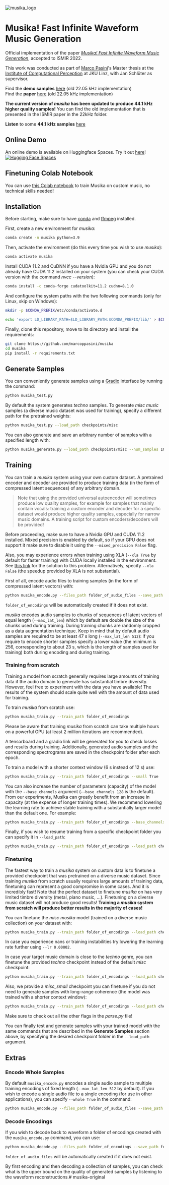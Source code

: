 ![musika_logo](images/musika_logo.png)

# Musika! Fast Infinite Waveform Music Generation
Official implementation of the paper [*Musika! Fast Infinite Waveform Music Generation*](https://arxiv.org/abs/2208.08706), accepted to ISMIR 2022.  


This work was conducted as part of [Marco Pasini](https://twitter.com/marco_ppasini)'s Master thesis at the [Institute of Computational Perception](https://www.jku.at/en/institute-of-computational-perception/) at JKU Linz, with Jan Schlüter as supervisor.  

Find the __demo samples__ [here](https://marcoppasini.github.io/musika) (old 22.05 kHz implementation)  
Find the __paper__ [here](https://arxiv.org/abs/2208.08706) (old 22.05 kHz implementation)

__The current version of *musika* has been updated to produce 44.1 kHz higher quality samples!__ You can find the old implementation that is presented in the ISMIR paper in the 22kHz folder.

__Listen__ to some __44.1 kHz samples__ [here](https://www.youtube.com/watch?v=0l7OSM-bFvc)


## Online Demo
An online demo is available on Huggingface Spaces. Try it out [here](https://huggingface.co/spaces/marcop/musika)! [![Hugging Face Spaces](https://img.shields.io/badge/%F0%9F%A4%97%20Hugging%20Face-Spaces-blue)](https://huggingface.co/spaces/marcop/musika)

## Finetuning Colab Notebook
You can use [this Colab notebook](https://colab.research.google.com/drive/1PowSw3doBURwLE-OTCiWkO8HVbS5paRb) to train Musika on custom music, no technical skills needed!

## Installation
Before starting, make sure to have [conda](https://docs.conda.io/en/latest/miniconda.html) and [ffmpeg](https://ffmpeg.org/) installed.

First, create a new environment for *musika*:

```bash
conda create -n musika python=3.9
```

Then, activate the environment (do this every time you wish to use *musika*):

```bash
conda activate musika
```

Install CUDA 11.2 and CuDNN if you have a Nvidia GPU and you do not already have CUDA 11.2 installed on your system (you can check your CUDA version with the command *nvcc --version*):

```bash
conda install -c conda-forge cudatoolkit=11.2 cudnn=8.1.0
```

And configure the system paths with the two following commands (only for Linux, skip on Windows):

```bash
mkdir -p $CONDA_PREFIX/etc/conda/activate.d

echo 'export LD_LIBRARY_PATH=$LD_LIBRARY_PATH:$CONDA_PREFIX/lib/' > $CONDA_PREFIX/etc/conda/activate.d/env_vars.sh
```

Finally, clone this repository, move to its directory and install the requirements:

```bash
git clone https://github.com/marcoppasini/musika
cd musika
pip install -r requirements.txt
```

## Generate Samples
You can conveniently generate samples using a [Gradio](https://gradio.app/) interface by running the command:

```bash
python musika_test.py
```

By default the system generates *techno* samples. To generate *misc music* samples (a diverse music dataset was used for training), specify a different path for the pretrained weights:

```bash
python musika_test.py --load_path checkpoints/misc
```

You can also generate and save an arbitrary number of samples with a specified length with:

```bash
python musika_generate.py --load_path checkpoints/misc --num_samples 10 --seconds 120 --save_path generations
```

## Training
You can train a *musika* system using your own custom dataset. A pretrained encoder and decoder are provided to produce training data (in the form of compressed latent sequences) of any arbitrary domain.

> Note that using the provided universal autoencoder will sometimes produce low quality samples, for example for samples that mainly contain vocals: training a custom encoder and decoder for a specific dataset would produce higher quality samples, especially for narrow music domains. A training script for custom encoders/decoders will be provided!

Before proceeding, make sure to have a Nvidia GPU and CUDA 11.2 installed. Mixed precision is enabled by default, so if your GPU does not support it make sure to disable it using the `--mixed_precision False`  flag.

Also, you may experience errors when training using XLA (`--xla True` by default for faster training) with CUDA locally installed in the environment. See [this link](https://stackoverflow.com/questions/68614547/tensorflow-libdevice-not-found-why-is-it-not-found-in-the-searched-path) for the solution to this problem. Alternatively, specify `--xla False` (the speedup provided by XLA is not substantial).

First of all, encode audio files to training samples (in the form of compressed latent vectors) with:

```bash
python musika_encode.py --files_path folder_of_audio_files --save_path folder_of_encodings
```

`folder_of_encodings` will be automatically created if it does not exist.

*musika* encodes audio samples to chunks of sequences of latent vectors of equal length (`--max_lat_len`) which by default are double the size of the chunks used during training. During training chunks are randomly cropped as a data augmentation technique. Keep in mind that by default audio samples are required to be at least 47 s long (`--max_lat_len 512`): if you require to encode shorter samples specify a lower value (the minimum is 256, corresponding to about 23 s, which is the length of samples used for training) both during encoding and during training.

### Training from scratch
Training a model from scratch generally requires large amounts of training data if the audio domain to generate has substantial timbre diversity. However, feel free to experiment with the data you have available! The results of the system should scale quite well with the amount of data used for training. 

To train *musika* from scratch use:

```bash
python musika_train.py --train_path folder_of_encodings
```

Please be aware that training *musika* from scratch can take multiple hours on a powerful GPU (at least 2 million iterations are recommended).

A tensorboard and a gradio link will be generated for you to check losses and results during training. Additionally, generated audio samples and the corresponding spectrograms are saved in the checkpoint folder after each epoch.

To train a model with a shorter context window (6 s instead of 12 s) use:

```bash
python musika_train.py --train_path folder_of_encodings --small True
```

You can also increase the number of parameters (capacity) of the model with the `--base_channels` argument (`--base_channels 128` is the default). From our experiments, Musika can greatly benefit from an increase in capacity (at the expense of longer training times). We recommend lowering the learning rate to achieve stable training with a substantially larger model than the default one. For example:

```bash
python musika_train.py --train_path folder_of_encodings --base_channels 192 --lr 0.00007
```

Finally, if you wish to resume training from a specific checkpoint folder you can specify it in `--load_path`:

```bash
python musika_train.py --train_path folder_of_encodings --load_path checkpoints/MUSIKA_latlen_x_latdepth_x_sr_x_time_x-x/MUSIKA_iterations-xk_losses-x-x-x-x
```

### Finetuning
The fastest way to train a *musika* system on custom data is to finetune a provided checkpoint that was pretrained on a diverse music dataset. Since training *musika* from scratch usually requires large amounts of training data, finetuning can represent a good compromise in some cases. And it is incredibly fast! Note that the perfect dataset to finetune *musika* on has very limited timbre diversity (metal, piano music, ...). Finetuning on a diverse music dataset will not produce good results! __Training a *musika* system from scratch will produce better results in the majority of cases!__

You can finetune the *misc musika* model (trained on a diverse music collection) on your dataset with:

```bash
python musika_train.py --train_path folder_of_encodings --load_path checkpoints/misc --lr 0.00004
```

In case you experience nans or training instabilities try lowering the learning rate further using `--lr 0.00002`.

In case your target music domain is close to the *techno* genre, you can finetune the provided *techno* checkpoint instead of the default *misc* checkpoint:

```bash
python musika_train.py --train_path folder_of_encodings --load_path checkpoints/techno --lr 0.00004
```

Also, we provide a *misc_small* checkpoint you can finetune if you do not need to generate samples with long-range coherence (the model was trained with a shorter context window):

```bash
python musika_train.py --train_path folder_of_encodings --load_path checkpoints/misc_small --small True --lr 0.00004
```


Make sure to check out all the other flags in the *parse.py* file!

You can finally test and generate samples with your trained model with the same commands that are described in the __Generate Samples__ section above, by specifying the desired checkpoint folder in the `--load_path` argument.

## Extras

### Encode Whole Samples
By default `musika_encode.py` encodes a single audio sample to multiple training encodings of fixed length (`--max_lat_len 512` by default). If you wish to encode a single audio file to a single encoding (for use in other applications), you can specify `--whole True` in the command:

```bash
python musika_encode.py --files_path folder_of_audio_files --save_path folder_of_encodings --whole True
```

### Decode Encodings
If you wish to decode back to waveform a folder of encodings created with the `musika_encode.py` command, you can use:

```bash
python musika_decode.py --files_path folder_of_encodings --save_path folder_of_audio_files
```

`folder_of_audio_files` will be automatically created if it does not exist.

By first encoding and then decoding a collection of samples, you can check what is the upper bound on the quality of generated samples by listening to the waveform reconstructions.# musika-original
